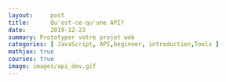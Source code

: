```yaml
---
layout:     post
title:      Qu'est-ce-qu'une API?
date:       2019-12-23
summary: Prototyper votre projet web
categories: [ JavaScript, API,beginner, introduction,Tools ]
mathjax: true
courses: true
image: images/api_dev.gif
---
```



